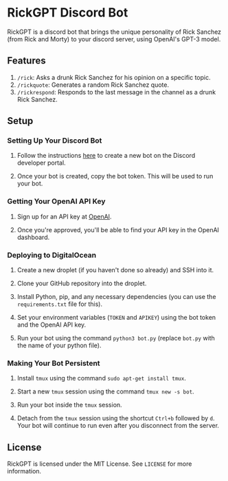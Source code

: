 # RickGPT Discord Bot

RickGPT is a discord bot that brings the unique personality of Rick Sanchez (from Rick and Morty) to your discord server, using OpenAI's GPT-3 model.

## Features

1. `/rick`: Asks a drunk Rick Sanchez for his opinion on a specific topic.
2. `/rickquote`: Generates a random Rick Sanchez quote.
3. `/rickrespond`: Responds to the last message in the channel as a drunk Rick Sanchez.

## Setup

### Setting Up Your Discord Bot

1. Follow the instructions [here](https://discord.com/developers/docs/getting-started) to create a new bot on the Discord developer portal.

2. Once your bot is created, copy the bot token. This will be used to run your bot.

### Getting Your OpenAI API Key

1. Sign up for an API key at [OpenAI](https://openai.com/blog/openai-api).

2. Once you're approved, you'll be able to find your API key in the OpenAI dashboard.

### Deploying to DigitalOcean

1. Create a new droplet (if you haven't done so already) and SSH into it.

2. Clone your GitHub repository into the droplet.

3. Install Python, pip, and any necessary dependencies (you can use the `requirements.txt` file for this).

4. Set your environment variables (`TOKEN` and `APIKEY`) using the bot token and the OpenAI API key.

5. Run your bot using the command `python3 bot.py` (replace `bot.py` with the name of your python file).

### Making Your Bot Persistent

1. Install `tmux` using the command `sudo apt-get install tmux`.

2. Start a new `tmux` session using the command `tmux new -s bot`.

3. Run your bot inside the `tmux` session.

4. Detach from the `tmux` session using the shortcut `Ctrl+b` followed by `d`. Your bot will continue to run even after you disconnect from the server.

## License

RickGPT is licensed under the MIT License. See `LICENSE` for more information.
